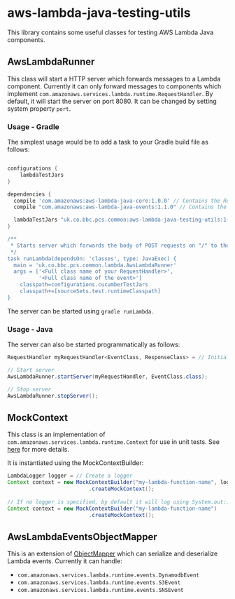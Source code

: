 # aws-lambda-java-testing-utils
This library contains some useful classes for testing AWS Lambda Java components.

## AwsLambdaRunner
This class will start a HTTP server which forwards messages to a Lambda component. 
Currently it can only forward messages to components which implement `com.amazonaws.services.lambda.runtime.RequestHandler`.
By default, it will start the server on port 8080. It can be changed by setting system property `port`.

### Usage - Gradle
The simplest usage would be to add a task to your Gradle build file as follows:

```groovy

configurations {
    lambdaTestJars
}

dependencies {
  compile 'com.amazonaws:aws-lambda-java-core:1.0.0' // Contains the RequestHandler class
  compile "com.amazonaws:aws-lambda-java-events:1.1.0" // Contains the AWS Lambda event classes

  lambdaTestJars "uk.co.bbc.pcs.common:aws-lambda-java-testing-utils:1-SNAPSHOT"
}

/**
 * Starts server which forwards the body of POST requests on "/" to the AWS Lambda class.
 */
task runLambda(dependsOn: 'classes', type: JavaExec) {
  main = 'uk.co.bbc.pcs.common.lambda.AwsLambdaRunner'
  args = ['<Full class name of your RequestHandler>',
          '<Full class name of the event>']
    classpath=configurations.cucumberTestJars
    classpath+=[sourceSets.test.runtimeClasspath]
}
```

The server can be started using `gradle runLambda`.

### Usage - Java

The server can also be started programmatically as follows:

```java
RequestHandler myRequestHandler<EventClass, ResponseClass> = // Initialize your RequestHandler

// Start server
AwsLambdaRunner.startServer(myRequestHandler, EventClass.class);

// Stop server
AwsLambdaRunner.stopServer();
```

## MockContext

This class is an implementation of `com.amazonaws.services.lambda.runtime.Context` for use in unit tests. 
See [here](http://docs.aws.amazon.com/lambda/latest/dg/java-context-object.html) for more details.

It is instantiated using the MockContextBuilder:

```java
LambdaLogger logger = // Create a logger
Context context = new MockContextBuilder("my-lambda-function-name", logger)
                          .createMockContext();
                          
// If no logger is specified, by default it will log using System.out::println
Context context = new MockContextBuilder("my-lambda-function-name")
                          .createMockContext();               

```

## AwsLambdaEventsObjectMapper

This is an extension of [ObjectMapper](https://fasterxml.github.io/jackson-databind/javadoc/2.5/com/fasterxml/jackson/databind/ObjectMapper.html)
which can serialize and deserialize Lambda events. 
Currently it can handle:
 - `com.amazonaws.services.lambda.runtime.events.DynamodbEvent`
 - `com.amazonaws.services.lambda.runtime.events.S3Event`
 - `com.amazonaws.services.lambda.runtime.events.SNSEvent`

